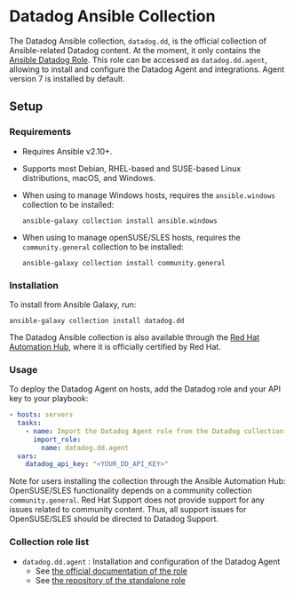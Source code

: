 # Datadog Ansible Collection

The Datadog Ansible collection, `datadog.dd`, is the official collection of Ansible-related Datadog content. At the moment, it only contains the [Ansible Datadog Role](https://github.com/DataDog/ansible-datadog/). This role can be accessed as `datadog.dd.agent`, allowing to install and configure the Datadog Agent and integrations. Agent version 7 is installed by default.

## Setup

### Requirements

- Requires Ansible v2.10+.
- Supports most Debian, RHEL-based and SUSE-based Linux distributions, macOS, and Windows.
- When using to manage Windows hosts, requires the `ansible.windows` collection to be installed:

  ```shell
  ansible-galaxy collection install ansible.windows
  ```
- When using to manage openSUSE/SLES hosts, requires the `community.general` collection to be installed:
  
  ```shell
  ansible-galaxy collection install community.general
  ```

### Installation

To install from Ansible Galaxy, run:

```shell
ansible-galaxy collection install datadog.dd
```

The Datadog Ansible collection is also available through the [Red Hat Automation Hub](https://console.redhat.com/ansible/automation-hub/repo/published/datadog/dd/), where it is officially certified by Red Hat.

### Usage

To deploy the Datadog Agent on hosts, add the Datadog role and your API key to your playbook:

```yaml
- hosts: servers
  tasks:
    - name: Import the Datadog Agent role from the Datadog collection
      import_role:
        name: datadog.dd.agent
  vars:
    datadog_api_key: "<YOUR_DD_API_KEY>"
```

Note for users installing the collection through the Ansible Automation Hub: OpenSUSE/SLES functionality depends on a community collection `community.general`. Red Hat Support does not provide support for any issues related to community content. Thus, all support issues for OpenSUSE/SLES should be directed to Datadog Support.

### Collection role list

- `datadog.dd.agent` : Installation and configuration of the Datadog Agent
  - See [the official documentation of the role](https://docs.datadoghq.com/agent/guide/ansible_standalone_role/#role-variables)
  - See [the repository of the standalone role](https://github.com/DataDog/ansible-datadog)
